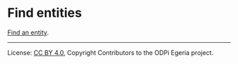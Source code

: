 <!-- SPDX-License-Identifier: CC-BY-4.0 -->
<!-- Copyright Contributors to the ODPi Egeria project. -->

# Find entities

[Find an entity](../../data-engine-server/docs/scenarios/find-entity.md).

----
License: [CC BY 4.0](https://creativecommons.org/licenses/by/4.0/),
Copyright Contributors to the ODPi Egeria project.